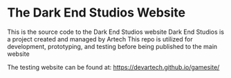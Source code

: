# The Dark End Studios Website  
This is the source code to the Dark End Studios website 
Dark End Studios is a project created and managed by Artech 
This repo is utilized for development, prototyping, and testing before being published to the main website 
  
The testing website can be found at: https://devartech.github.io/gamesite/
